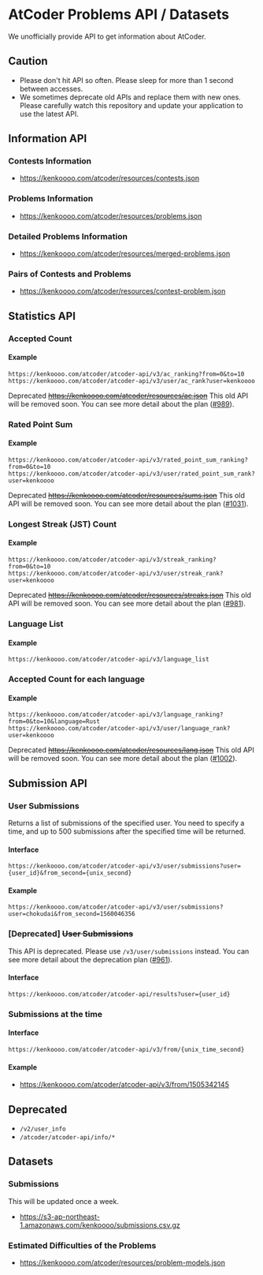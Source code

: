 # AtCoder Problems API / Datasets

We unofficially provide API to get information about AtCoder.

## Caution

- Please don't hit API so often. Please sleep for more than 1 second between accesses.
- We sometimes deprecate old APIs and replace them with new ones. Please carefully watch this repository and update your application to use the latest API.

## Information API

### Contests Information

- https://kenkoooo.com/atcoder/resources/contests.json

### Problems Information

- https://kenkoooo.com/atcoder/resources/problems.json

### Detailed Problems Information

- https://kenkoooo.com/atcoder/resources/merged-problems.json

### Pairs of Contests and Problems

- https://kenkoooo.com/atcoder/resources/contest-problem.json

## Statistics API

### Accepted Count

#### Example

```
https://kenkoooo.com/atcoder/atcoder-api/v3/ac_ranking?from=0&to=10
https://kenkoooo.com/atcoder/atcoder-api/v3/user/ac_rank?user=kenkoooo
```

Deprecated ~~https://kenkoooo.com/atcoder/resources/ac.json~~ This old API will be removed soon. You can see more detail about the plan ([#989](https://github.com/kenkoooo/AtCoderProblems/issues/989)).

### Rated Point Sum

#### Example


```
https://kenkoooo.com/atcoder/atcoder-api/v3/rated_point_sum_ranking?from=0&to=10
https://kenkoooo.com/atcoder/atcoder-api/v3/user/rated_point_sum_rank?user=kenkoooo
```

Deprecated ~~https://kenkoooo.com/atcoder/resources/sums.json~~ This old API will be removed soon. You can see more detail about the plan ([#1031](https://github.com/kenkoooo/AtCoderProblems/issues/1031)).

### Longest Streak (JST) Count

#### Example

```
https://kenkoooo.com/atcoder/atcoder-api/v3/streak_ranking?from=0&to=10
https://kenkoooo.com/atcoder/atcoder-api/v3/user/streak_rank?user=kenkoooo
```

Deprecated ~~https://kenkoooo.com/atcoder/resources/streaks.json~~ This old API will be removed soon. You can see more detail about the plan ([#981](https://github.com/kenkoooo/AtCoderProblems/issues/981)).

### Language List

#### Example

```
https://kenkoooo.com/atcoder/atcoder-api/v3/language_list
```

### Accepted Count for each language

#### Example

```
https://kenkoooo.com/atcoder/atcoder-api/v3/language_ranking?from=0&to=10&language=Rust
https://kenkoooo.com/atcoder/atcoder-api/v3/user/language_rank?user=kenkoooo
```

Deprecated ~~https://kenkoooo.com/atcoder/resources/lang.json~~ This old API will be removed soon. You can see more detail about the plan ([#1002](https://github.com/kenkoooo/AtCoderProblems/issues/1002)).

## Submission API

### User Submissions

Returns a list of submissions of the specified user.
You need to specify a time, and up to 500 submissions after the specified time will be returned.

#### Interface

```
https://kenkoooo.com/atcoder/atcoder-api/v3/user/submissions?user={user_id}&from_second={unix_second}
```

#### Example

```
https://kenkoooo.com/atcoder/atcoder-api/v3/user/submissions?user=chokudai&from_second=1560046356
```

### [Deprecated] ~~User Submissions~~

This API is deprecated. Please use `/v3/user/submissions` instead. You can see more detail about the deprecation plan ([#961](https://github.com/kenkoooo/AtCoderProblems/issues/961)).

#### Interface

```
https://kenkoooo.com/atcoder/atcoder-api/results?user={user_id}
```

### Submissions at the time

#### Interface

```
https://kenkoooo.com/atcoder/atcoder-api/v3/from/{unix_time_second}
```

#### Example

- https://kenkoooo.com/atcoder/atcoder-api/v3/from/1505342145

## Deprecated

- `/v2/user_info`
- `/atcoder/atcoder-api/info/*`

## Datasets

### Submissions

This will be updated once a week.

- https://s3-ap-northeast-1.amazonaws.com/kenkoooo/submissions.csv.gz

### Estimated Difficulties of the Problems

- https://kenkoooo.com/atcoder/resources/problem-models.json
